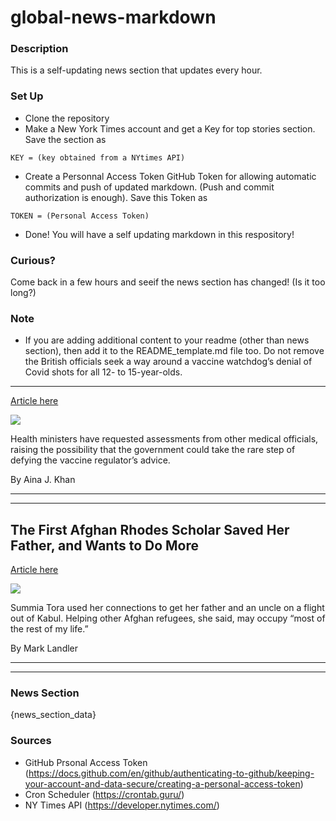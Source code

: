 # global-news-markdown

### Description 
This is a self-updating news section that updates every hour.

### Set Up 
* Clone the repository
* Make a New York Times account and get a Key for top stories section. Save the section as 
 ```
 KEY = (key obtained from a NYtimes API)
 ```
*  Create a Personnal Access Token GitHub Token for allowing automatic commits and push of updated markdown. (Push and commit authorization is enough). Save this Token as 
```
TOKEN = (Personal Access Token)
```
* Done! You will have a self updating markdown in this respository!

### Curious?
Come back in a few hours and seeif the news section has changed! (Is it too long?)

### Note
* If you are adding additional content to your readme (other than news section), then add it to the README_template.md file too. Do not remove the British officials seek a way around a vaccine watchdog’s denial of Covid shots for all 12- to 15-year-olds.
-----------------------------------------------------------------------------------------------------------

[Article here](https://www.nytimes.com/2021/09/03/world/uk-vaccines-children.html)

[![](https://static01.nyt.com/images/2021/09/03/world/03virus-briefing-britain/merlin_192674925_55bfff46-86f3-48d2-bce0-383adc6faea5-superJumbo.jpg)](https://www.nytimes.com/2021/09/03/world/uk-vaccines-children.html)

Health ministers have requested assessments from other medical officials, raising the possibility that the government could take the rare step of defying the vaccine regulator’s advice.

By Aina J. Khan

* * *

* * *

The First Afghan Rhodes Scholar Saved Her Father, and Wants to Do More
----------------------------------------------------------------------

[Article here](https://www.nytimes.com/2021/09/05/world/middleeast/afghan-rhodes-scholar.html)

[![](https://static01.nyt.com/images/2021/09/05/world/05Afghan-Rhodes/merlin_194011986_9e3237e4-b464-4a3f-9144-5a97ecc8a82c-superJumbo.jpg)](https://www.nytimes.com/2021/09/05/world/middleeast/afghan-rhodes-scholar.html)

Summia Tora used her connections to get her father and an uncle on a flight out of Kabul. Helping other Afghan refugees, she said, may occupy “most of the rest of my life.”

By Mark Landler

* * *

* * *

### News Section 
{news_section_data}


### Sources 
* GitHub Prsonal Access Token (https://docs.github.com/en/github/authenticating-to-github/keeping-your-account-and-data-secure/creating-a-personal-access-token)
* Cron Scheduler (https://crontab.guru/)
* NY Times API (https://developer.nytimes.com/)
